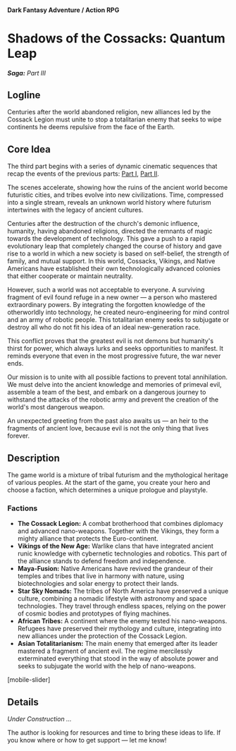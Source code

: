 #### Dark Fantasy Adventure / Action RPG

# Shadows of the Cossacks: Quantum Leap

***Saga:** Part III*

## Logline

Centuries after the world abandoned religion, new alliances led by the Cossack Legion must unite to stop a totalitarian enemy that seeks to wipe continents he deems repulsive from the face of the Earth.

## Core Idea

The third part begins with a series of dynamic cinematic sequences that recap the events of the previous parts: [Part I](/cossack-saga-1), [Part II](/cossack-saga-2).

The scenes accelerate, showing how the ruins of the ancient world become futuristic cities, and tribes evolve into new civilizations. Time, compressed into a single stream, reveals an unknown world history where futurism intertwines with the legacy of ancient cultures.

Centuries after the destruction of the church's demonic influence, humanity, having abandoned religions, directed the remnants of magic towards the development of technology. This gave a push to a rapid evolutionary leap that completely changed the course of history and gave rise to a world in which a new society is based on self-belief, the strength of family, and mutual support. In this world, Cossacks, Vikings, and Native Americans have established their own technologically advanced colonies that either cooperate or maintain neutrality.

However, such a world was not acceptable to everyone. A surviving fragment of evil found refuge in a new owner — a person who mastered extraordinary powers. By integrating the forgotten knowledge of the otherworldly into technology, he created neuro-engineering for mind control and an army of robotic people. This totalitarian enemy seeks to subjugate or destroy all who do not fit his idea of an ideal new-generation race.

This conflict proves that the greatest evil is not demons but humanity's thirst for power, which always lurks and seeks opportunities to manifest. It reminds everyone that even in the most progressive future, the war never ends.

Our mission is to unite with all possible factions to prevent total annihilation. We must delve into the ancient knowledge and memories of primeval evil, assemble a team of the best, and embark on a dangerous journey to withstand the attacks of the robotic army and prevent the creation of the world's most dangerous weapon.

An unexpected greeting from the past also awaits us — an heir to the fragments of ancient love, because evil is not the only thing that lives forever.

## Description

The game world is a mixture of tribal futurism and the mythological heritage of various peoples. At the start of the game, you create your hero and choose a faction, which determines a unique prologue and playstyle.

### Factions

- **The Cossack Legion:** A combat brotherhood that combines diplomacy and advanced nano-weapons. Together with the Vikings, they form a mighty alliance that protects the Euro-continent.
- **Vikings of the New Age:** Warlike clans that have integrated ancient runic knowledge with cybernetic technologies and robotics. This part of the alliance stands to defend freedom and independence.
- **Maya-Fusion:** Native Americans have revived the grandeur of their temples and tribes that live in harmony with nature, using biotechnologies and solar energy to protect their lands.
- **Star Sky Nomads:** The tribes of North America have preserved a unique culture, combining a nomadic lifestyle with astronomy and space technologies. They travel through endless spaces, relying on the power of cosmic bodies and prototypes of flying machines.
- **African Tribes:** A continent where the enemy tested his nano-weapons. Refugees have preserved their mythology and culture, integrating into new alliances under the protection of the Cossack Legion.
- **Asian Totalitarianism:** The main enemy that emerged after its leader mastered a fragment of ancient evil. The regime mercilessly exterminated everything that stood in the way of absolute power and seeks to subjugate the world with the help of nano-weapons.

[mobile-slider]

## Details

*Under Construction …*

The author is looking for resources and time to bring these ideas to life. If you know where or how to get support — let me know!